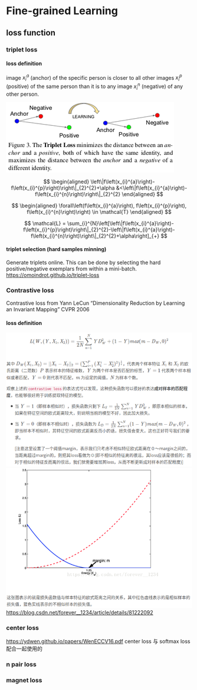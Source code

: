 # Fine-grained Learning

## loss function

### triplet loss
#### loss definition
image $x_i^a$ (anchor) of the specific person is closer to
all other images $x_i^p$ (positive) of the same person than it is to
any image $x_i^n$ (negative) of any other person.

![](assets/markdown-img-paste-20191224110523733.png)

$$
\begin{aligned}
\left\|f\left(x_{i}^{a}\right)-f\left(x_{i}^{p}\right)\right\|_{2}^{2}+\alpha &<\left\|f\left(x_{i}^{a}\right)-f\left(x_{i}^{n}\right)\right\|_{2}^{2}
\end{aligned}
$$

$$
\begin{aligned}
\forall\left(f\left(x_{i}^{a}\right), f\left(x_{i}^{p}\right), f\left(x_{i}^{n}\right)\right) \in \mathcal{T}
\end{aligned}
$$

$$
\mathcal{L} = \sum_{i}^{N}\left[\left\|f\left(x_{i}^{a}\right)-f\left(x_{i}^{p}\right)\right\|_{2}^{2}-\left\|f\left(x_{i}^{a}\right)-f\left(x_{i}^{n}\right)\right\|_{2}^{2}+\alpha\right]_{+}
$$

#### triplet selection (hard samples minning)
Generate triplets online. This can be done by selecting the hard positive/negative exemplars from within a mini-batch.
https://omoindrot.github.io/triplet-loss

### Contrastive loss
Contrastive loss from Yann LeCun “Dimensionality Reduction by Learning an Invariant Mapping” CVPR 2006
#### loss definition
![](assets/markdown-img-paste-20191224120636998.png)
![](assets/markdown-img-paste-20191224120713813.png)
https://blog.csdn.net/forever__1234/article/details/81222092

### center loss
https://ydwen.github.io/papers/WenECCV16.pdf
center loss 与 softmax loss 配合一起使用的

### n pair loss


### magnet loss
